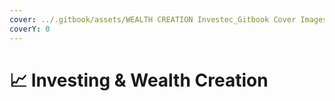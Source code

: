 ```yaml
---
cover: ../.gitbook/assets/WEALTH CREATION Investec_Gitbook Cover Images_V4-09.png
coverY: 0
---
```


# 📈 Investing & Wealth Creation


